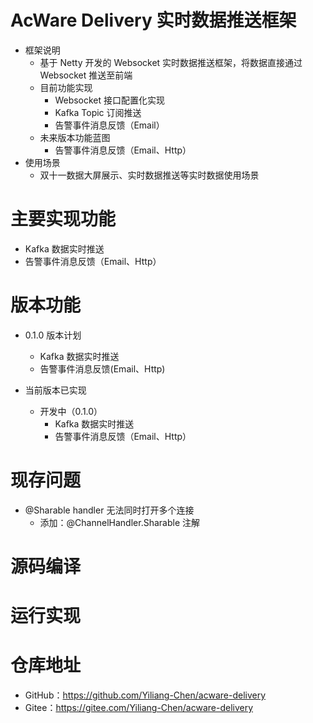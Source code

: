 # AcWare Delivery 实时数据推送框架
- 框架说明
  - 基于 Netty 开发的 Websocket 实时数据推送框架，将数据直接通过 Websocket 推送至前端
  - 目前功能实现 
    - Websocket 接口配置化实现
    - Kafka Topic 订阅推送
    - 告警事件消息反馈（Email）
  - 未来版本功能蓝图
    - 告警事件消息反馈（Email、Http）
- 使用场景
  - 双十一数据大屏展示、实时数据推送等实时数据使用场景

# 主要实现功能
- Kafka 数据实时推送
- 告警事件消息反馈（Email、Http）

# 版本功能
- 0.1.0 版本计划
  - Kafka 数据实时推送
  - 告警事件消息反馈(Email、Http)

- 当前版本已实现
  - 开发中（0.1.0）
    - Kafka 数据实时推送
    - 告警事件消息反馈（Email、Http）

# 现存问题
- @Sharable handler 无法同时打开多个连接
  - 添加：@ChannelHandler.Sharable 注解
# 源码编译
# 运行实现
# 仓库地址
- GitHub：https://github.com/Yiliang-Chen/acware-delivery
- Gitee：https://gitee.com/Yiliang-Chen/acware-delivery